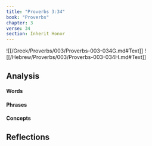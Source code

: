 ```yaml
---
title: "Proverbs 3:34"
book: "Proverbs"
chapter: 3
verse: 34
section: Inherit Honor
---
```

![[/Greek/Proverbs/003/Proverbs-003-034G.md#Text]]
![[/Hebrew/Proverbs/003/Proverbs-003-034H.md#Text]]

## Analysis

#### Words

#### Phrases

#### Concepts

## Reflections
